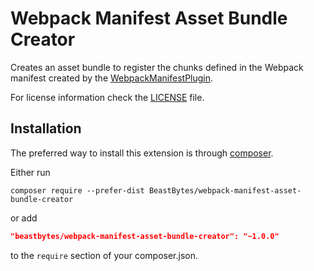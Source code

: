 # Webpack Manifest Asset Bundle Creator
Creates an asset bundle to register the chunks defined in the Webpack manifest created by the [WebpackManifestPlugin](https://github.com/shellscape/webpack-manifest-plugin).

For license information check the [LICENSE](LICENSE.md) file.

## Installation
The preferred way to install this extension is through [composer](http://getcomposer.org/download/).

Either run
```
composer require --prefer-dist BeastBytes/webpack-manifest-asset-bundle-creator
```
or add

```json
"beastbytes/webpack-manifest-asset-bundle-creator": "~1.0.0"
```
to the `require` section of your composer.json.

